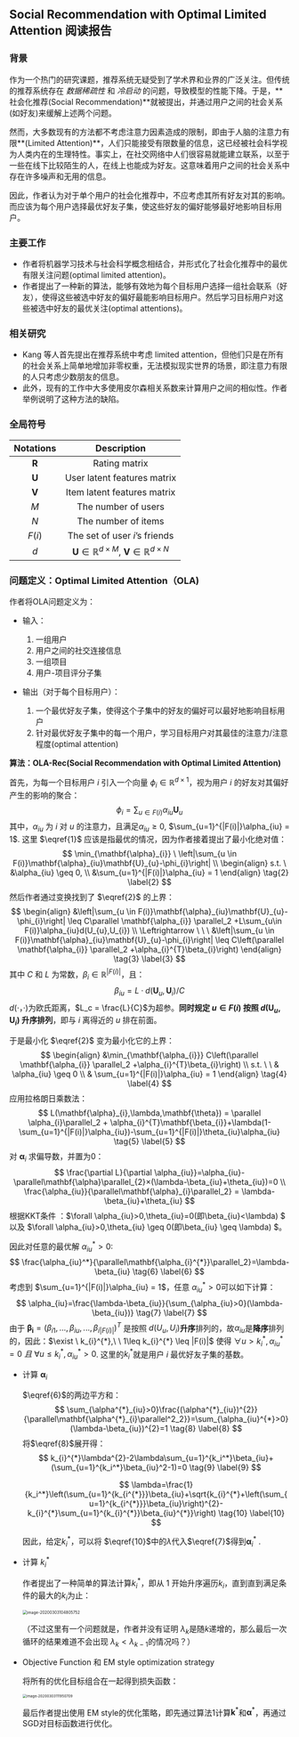## **Social Recommendation with Optimal Limited Attention 阅读报告**

### 背景

作为一个热门的研究课题，推荐系统无疑受到了学术界和业界的广泛关注。但传统的推荐系统存在 *数据稀疏性* 和 *冷启动* 的问题，导致模型的性能下降。于是，**社会化推荐(Social Recommendation)**就被提出，并通过用户之间的社会关系(如好友)来缓解上述两个问题。

然而，大多数现有的方法都不考虑注意力因素造成的限制，即由于人脑的注意力有限**(Limited Attention)**，人们只能接受有限数量的信息，这已经被社会科学视为人类内在的生理特性。事实上，在社交网络中人们很容易就能建立联系，以至于一些在线下比较陌生的人，在线上也能成为好友。这意味着用户之间的社会关系中存在许多噪声和无用的信息。

因此，作者认为对于单个用户的社会化推荐中，不应考虑其所有好友对其的影响。而应该为每个用户选择最优好友子集，使这些好友的偏好能够最好地影响目标用户。

### 主要工作

* 作者将机器学习技术与社会科学概念相结合，并形式化了社会化推荐中的最优有限关注问题(optimal limited attention)。
* 作者提出了一种新的算法，能够有效地为每个目标用户选择一组社会联系（好友），使得这些被选中好友的偏好最能影响目标用户。然后学习目标用户对这些被选中好友的最优关注(optimal attentions)。

### 相关研究

* Kang 等人首先提出在推荐系统中考虑 limited attention，但他们只是在所有的社会关系上简单地增加非零权重，无法模拟现实世界的场景，即注意力有限的人只考虑少数朋友的信息。
* 此外，现有的工作中大多使用皮尔森相关系数来计算用户之间的相似性。作者举例说明了这种方法的缺陷。

### 全局符号

|  Notations   |                         Description                          |
| :----------: | :----------------------------------------------------------: |
| $\mathbf{R}$ |                        Rating matrix                         |
| $\mathbf{U}$ |                 User latent features matrix                  |
| $\mathbf{V}$ |                 Item latent features matrix                  |
|     $M$      |                     The number of users                      |
|     $N$      |                     The number of items                      |
|    $F(i)$    |                The set of user $i$’s friends                 |
|     $d$      | $\mathbf{U} \in \mathbb{R}^{d×M}$, $\mathbf{V} \in \mathbb{R}^{d×N}$ |

### 问题定义：Optimal Limited Attention（OLA)

作者将OLA问题定义为：		

* 输入：
  1. 一组用户
  2. 用户之间的社交连接信息
  3. 一组项目
  4. 用户-项目评分子集

* 输出（对于每个目标用户）：
  1. 一个最优好友子集，使得这个子集中的好友的偏好可以最好地影响目标用户
  2. 针对最优好友子集中的每一个用户，学习目标用户对其最佳的注意力/注意程度(optimal attention)

**算法：OLA-Rec(Social Recommendation with Optimal Limited Attention)**

首先，为每一个目标用户 $i$ 引入一个向量 $\phi_{i} \in \mathbb{R}^{d×1}$，视为用户 $i$ 的好友对其偏好产生的影响的聚合：
$$
\phi_{i} = \sum_{u\in F(i)} \alpha_{iu}\mathbf{U}_{u}
\tag{1}
\label{1}
$$
其中，$\alpha_{iu}$ 为 $i$ 对 $u$ 的注意力，且满足$\alpha_{iu} \geq 0$, $\sum_{u=1}^{|F(i)|}\alpha_{iu} = 1$. 这里 $\eqref{1}$ 应该是指最优的情况，因为作者接着提出了最小化绝对值：
$$
\min_{\mathbf{\alpha}_{i}} \ \left|\sum_{u \in F(i)}\mathbf{\alpha}_{iu}\mathbf{U}_{u}-\phi_{i}\right|
\\
\begin{align}
s.t. \ &\alpha_{iu} \geq 0,
\\ &\sum_{u=1}^{|F(i)|}\alpha_{iu} = 1
\end{align}
\tag{2}
\label{2}
$$
然后作者通过变换找到了 $\eqref{2}$ 的上界：
$$
\begin{align}
&\left|\sum_{u \in F(i)}\mathbf{\alpha}_{iu}\mathbf{U}_{u}-\phi_{i}\right| \leq C\parallel \mathbf{\alpha_{i}} \parallel_2 +L\sum_{u\in F(i)}\alpha_{iu}d(U_{u},U_{i})
\\
\Leftrightarrow \ \ \ &\left|\sum_{u \in F(i)}\mathbf{\alpha}_{iu}\mathbf{U}_{u}-\phi_{i}\right| \leq C\left(\parallel \mathbf{\alpha_{i}} \parallel_2 +\alpha_{i}^{T}\beta_{i}\right)
\end{align}
\tag{3}
\label{3}
$$
其中 $C$ 和 $L$ 为常数，$\beta_{i} \in \mathbb{R}^{\left|F(i)\right|}$，且：
$$
\beta_{iu} = L·d(\mathbf{U}_{u},\mathbf{U}_{i})/C
$$
$d(·，·)$为欧氏距离，$L_c = \frac{L}{C}$为超参。**同时规定 $u \in F(i)$ 按照 $d(\mathbf{U}_{u}, \mathbf{U}_{i})$ 升序排列**，即与 $i$ 离得近的 $u$ 排在前面。

于是最小化 $\eqref{2}$ 变为最小化它的上界：
$$
\begin{align}
&\min_{\mathbf{\alpha_{i}}} C\left(\parallel \mathbf{\alpha_{i}} \parallel_2 +\alpha_{i}^{T}\beta_{i}\right)
\\
s.t. \ \ & \alpha_{iu} \geq 0
\\
& \sum_{u=1}^{|F(i)|}\alpha_{iu} = 1
\end{align}
\tag{4}
\label{4}
$$
 应用拉格朗日乘数法：
$$
L(\mathbf{\alpha}_{i},\lambda,\mathbf{\theta}) = \parallel \alpha_{i}\parallel_2 + \alpha_{i}^{T}\mathbf{\beta_{i}}+\lambda(1-\sum_{u=1}^{|F(i)|}\alpha_{iu})-\sum_{u=1}^{|F(i)|}\theta_{iu}\alpha_{iu}
\tag{5}
\label{5}
$$
对 $\mathbf{\alpha}_i$ 求偏导数，并置为0：
$$
\frac{\partial L}{\partial \alpha_{iu}}=\alpha_{iu}-\parallel\mathbf{\alpha}\parallel_{2}×(\lambda-\beta_{iu}+\theta_{iu})=0
\\
\frac{\alpha_{iu}}{\parallel\mathbf{\alpha}_{i}\parallel_2} = \lambda-\beta_{iu}+\theta_{iu}
$$
根据KKT条件 ：$\forall \alpha_{iu}>0,\theta_{iu}=0(即\beta_{iu}<\lambda) $ 以及 $\forall \alpha_{iu}>0,\theta_{iu} \geq 0(即\beta_{iu} \geq \lambda) $。

因此对任意的最优解 $\alpha^{*}_{iu}>0$:
$$
\frac{\alpha_{iu}^*}{\parallel\mathbf{\alpha_{i}^{*}}\parallel_2}=\lambda-\beta_{iu}
\tag{6}
\label{6}
$$
考虑到 $\sum_{u=1}^{|F(i)|}\alpha_{iu} = 1$，任意 $\alpha^{*}_{iu}>0$可以如下计算：
$$
\alpha_{iu}=\frac{\lambda-\beta_{iu}}{\sum_{\alpha_{iu}>0}(\lambda-\beta_{iu})}
\tag{7}
\label{7}
$$
由于 $\mathbf{\beta_{i}} = (\beta_{i1},...,\beta_{iu},...,\beta_{i|F(i)|})^T$ 是按照 $d(U_{u},U_{i})$**升序**排列的，故$\alpha_{iu}$是**降序**排列的，因此：$\exist \  k_{i}^{*},\ \ 1\leq k_{i}^{*} \leq |F(i)|$ 使得 $\forall u>k^{*}_{i},\alpha^{*}_{iu}=0 \ 且 \ \forall u \leq k^{*}_{i},\alpha^{*}_{iu}>0$. 这里的$k^{*}_{i}$就是用户 $i$ 最优好友子集的基数。

* 计算  $\mathbf{\alpha}_{i}$

  $\eqref{6}$的两边平方和：
  $$
  \sum_{\alpha^{*}_{iu}>0}\frac{(\alpha^{*}_{iu})^{2}}{\parallel\mathbf{\alpha^{*}_{i}\parallel^2_2}}=\sum_{\alpha_{iu}^{*}>0}(\lambda-\beta_{iu})^{2}=1
  \tag{8}
  \label{8}
  $$
  将$\eqref{8}$展开得：
  $$
  k_{i}^{*}\lambda^{2}-2\lambda\sum_{u=1}^{k_i^*}\beta_{iu}+(\sum_{u=1}^{k_i^*}\beta_{iu}^2-1)=0
  \tag{9}
  \label{9}
  $$

  $$
  \lambda=\frac{1}{k_i^*}\left(\sum_{u=1}^{k_{i^{*}}}\beta_{iu}+\sqrt{k_{i}^{*}+\left(\sum_{u=1}^{k_{i^{*}}}\beta_{iu}\right)^{2}-k_{i}^{*}\sum_{u=1}^{k_{i}^{*}}\beta_{iu}^{*}}\right)
  \tag{10}
  \label{10}
  $$

  因此，给定$k^{*}_{i}$，可以将 $\eqref{10}$中的$\lambda$代入$\eqref{7}$得到$\mathbf{\alpha}^{*}_{i}$ .

* 计算 $k^{*}_{i}$

  作者提出了一种简单的算法计算$k_{i}^{*}$，即从 1 开始升序遍历$k_{i}$，直到直到满足条件的最大的$k_{i}$为止：

  <img src="C:\Users\QJ\AppData\Roaming\Typora\typora-user-images\image-20200303104805752.png" alt="image-20200303104805752" style="zoom: 50%;" />

  （不过这里有一个问题就是，作者并没有证明 $\lambda_{k}$是随$k$递增的，那么最后一次循环的结果难道不会出现 $\lambda_k <\lambda_{k-1}$的情况吗？）

* Objective Function 和 EM style optimization strategy

  将所有的优化目标组合在一起得到损失函数：

  <img src="C:\Users\QJ\AppData\Roaming\Typora\typora-user-images\image-20200303111950709.png" alt="image-20200303111950709" style="zoom: 45%;" />

  最后作者提出使用 EM style的优化策略，即先通过算法1计算$\mathbf{k}^{*}$和$\mathbf{\alpha}^{*}$，再通过SGD对目标函数进行优化。